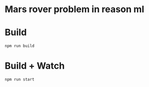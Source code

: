 # Mars rover problem in reason ml


# Build
```
npm run build
```

# Build + Watch

```
npm run start
```
